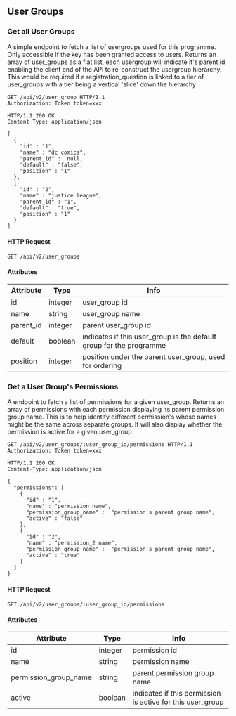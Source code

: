## User Groups

### Get all User Groups

A simple endpoint to fetch a list of usergroups used for this programme. Only
accessible if the key has been granted access to users. Returns an array of
user_groups as a flat list, each usergroup will indicate it's parent id
enabling the client end of the API to re-construct the usergroup hierarchy. This
would be required if a registration_question is linked to a tier of user_groups
with a tier being a vertical 'slice' down the hierarchy

``` http
GET /api/v2/user_group HTTP/1.1
Authorization: Token token=xxx
```

``` http
HTTP/1.1 200 OK
Content-Type: application/json

[
  {
    "id" : "1",
    "name" : "dc comics",
    "parent_id" :  null,
    "default" : "false",
    "position" : "1"
  },
  {
    "id" : "2",
    "name" : "justice league",
    "parent_id" : "1",
    "default" : "true",
    "position" : "1"
  }
]
```

#### HTTP Request

`GET /api/v2/user_groups`

#### Attributes

Attribute | Type | Info
--------- | ---- | ----
id | integer | user_group id
name | string | user_group name
parent\_id | integer | parent user_group id
default | boolean | indicates if this user_group is the default group for the programme
position | integer | position under the parent user_group, used for ordering


### Get a User Group's Permissions

A endpoint to fetch a list of permissions for a given user_group. Returns
an array of permissions with each permission displaying its parent permission
group name. This is to help identify different permission's whose names might
be the same across separate groups. It will also display whether the permission is
active for a given user_group

``` http
GET /api/v2/user_groups/:user_group_id/permissions HTTP/1.1
Authorization: Token token=xxx
```

``` http
HTTP/1.1 200 OK
Content-Type: application/json

{
  "permissions": [
    {
      "id" : "1",
      "name" : "permission name",
      "permission_group_name" :  "permission's parent group name",
      "active" : "false"
    },
    {
      "id" : "2",
      "name" : "permission_2 name",
      "permission_group_name" :  "permission's parent group name",
      "active" : "true"
    }
  ]
}
```

#### HTTP Request

`GET /api/v2/user_groups/:user_group_id/permissions`

#### Attributes

Attribute | Type | Info
--------- | ---- | ----
id | integer | permission id
name | string | permission name
permission\_group\_name | string | parent permission group name
active | boolean | indicates if this permission is active for this user_group
